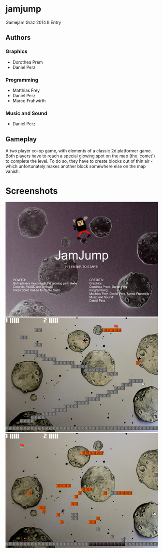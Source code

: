 jamjump
=======

Gamejam Graz 2014 II Entry

## Authors

### Graphics
 * Dorothea Prem
 * Daniel Perz

### Programming
 * Matthias Frey
 * Daniel Perz
 * Marco Fruhwirth

### Music and Sound
 * Daniel Perz


## Gameplay

A two player co-op game, with elements of a classic 2d platformer game.
Both players have to reach a special glowing spot on the map (the 'comet') to
complete the level. To do so, they have to create blocks out of thin air -
which unfortunately makes another block somewhere else on the map vanish.


# Screenshots

![Title](https://raw.githubusercontent.com/mfit/jamjump/master/press/jamjump_screen1.png)
![Gameplay](https://raw.githubusercontent.com/mfit/jamjump/master/press/jamjump_screen2.png)
![Gameplay](https://raw.githubusercontent.com/mfit/jamjump/master/press/jamjump_screen3.png)



